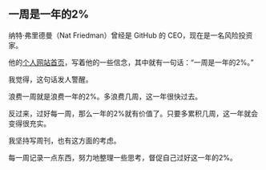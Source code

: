 ## 一周是一年的2%

纳特·弗里德曼（Nat Friedman）曾经是 GitHub 的 CEO，现在是一名风险投资家。

他的[个人网站首页](https://nat.org/)，写着他的一些信念，其中就有一句话：“一周是一年的2%。”

我觉得，这句话发人警醒。

浪费一周就是浪费一年的2%。多浪费几周，这一年很快过去。

反过来，过好每一周，那么一年的2%就有价值了。只要多累积几周，这一年就会变得很充实。

我坚持写周刊，也有这方面的考虑。

每一周记录一点东西，努力地整理一些思考，督促自己过好这一年的2%。